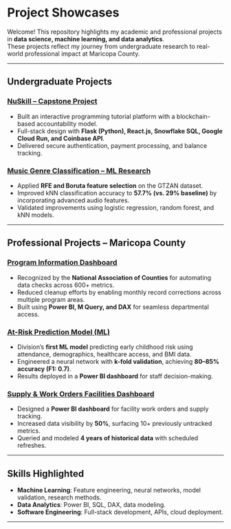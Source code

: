 # Project Showcases

Welcome! This repository highlights my academic and professional projects in **data science, machine learning, and data analytics**.  
These projects reflect my journey from undergraduate research to real-world professional impact at Maricopa County.  

---

## Undergraduate Projects

### [NuSkill – Capstone Project](./Undergraduate-Projects/NuSkill-Capstone)
- Built an interactive programming tutorial platform with a blockchain-based accountability model.  
- Full-stack design with **Flask (Python), React.js, Snowflake SQL, Google Cloud Run, and Coinbase API**.  
- Delivered secure authentication, payment processing, and balance tracking.  

### [Music Genre Classification – ML Research](./Undergraduate-Projects/ML-Research-Paper)
- Applied **RFE and Boruta feature selection** on the GTZAN dataset.  
- Improved kNN classification accuracy to **57.7% (vs. 29% baseline)** by incorporating advanced audio features.  
- Validated improvements using logistic regression, random forest, and kNN models.  

---

## Professional Projects – Maricopa County

### [Program Information Dashboard](./Professional-Projects/Program-Info-Dashboard)
- Recognized by the **National Association of Counties** for automating data checks across 600+ metrics.  
- Reduced cleanup efforts by enabling monthly record corrections across multiple program areas.  
- Built using **Power BI, M Query, and DAX** for seamless departmental access.  

### [At-Risk Prediction Model (ML)](./Professional-Projects/At-Risk-ML-Model)
- Division’s **first ML model** predicting early childhood risk using attendance, demographics, healthcare access, and BMI data.  
- Engineered a neural network with **k-fold validation**, achieving **80–85% accuracy (F1: 0.7)**.  
- Results deployed in a **Power BI dashboard** for staff decision-making.  

### [Supply & Work Orders Facilities Dashboard](./Professional-Projects/Facilities-Dashboard)
- Designed a **Power BI dashboard** for facility work orders and supply tracking.  
- Increased data visibility by **50%**, surfacing 10+ previously untracked metrics.  
- Queried and modeled **4 years of historical data** with scheduled refreshes.  

---

## Skills Highlighted
- **Machine Learning**: Feature engineering, neural networks, model validation, research methods.  
- **Data Analytics**: Power BI, SQL, DAX, data modeling.  
- **Software Engineering**: Full-stack development, APIs, cloud deployment.  

---

